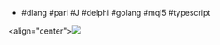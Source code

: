 - #dlang #pari #J #delphi #golang #mql5 #typescript

<align="center"><img src="https://projecteuler.net/profile/mavotroky.png"></p>

<!--- p align="center"><img src="http://stackexchange.com/users/flair/753457.png"></p--->

<!--- p align="center"><img src="https://projecteuler.net/profile/menjanahary.png"></p --->

<!---
menjaraz/menjaraz is a ✨ special ✨ repository because its `README.md` (this file) appears on your GitHub profile.
You can click the Preview link to take a look at your changes.
--->
